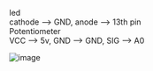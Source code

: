 
led  
cathode --> GND, anode --> 13th pin  
Potentiometer  
VCC --> 5v, GND --> GND, SIG --> A0

![image](https://github.com/tej-mahender/IoT/assets/148678239/fcabf1c4-bf88-4b0c-9053-d67e70a0a7be)

